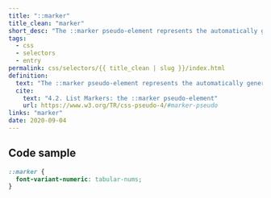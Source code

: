 ```yaml
---
title: "::marker"
title_clean: "marker"
short_desc: "The ::marker pseudo-element represents the automatically generated marker box of a list item."
tags:
  - css
  - selectors
  - entry
permalink: css/selectors/{{ title_clean | slug }}/index.html
definition:
  text: "The ::marker pseudo-element represents the automatically generated marker box of a list item."
  cite:
    text: "4.2. List Markers: the ::marker pseudo-element"
    url: https://www.w3.org/TR/css-pseudo-4/#marker-pseudo
links: "marker"
date: 2020-09-04
---
```


<h2 class="h3"><span>Code sample</span></h2>

```css
::marker {
  font-variant-numeric: tabular-nums;
}
```
